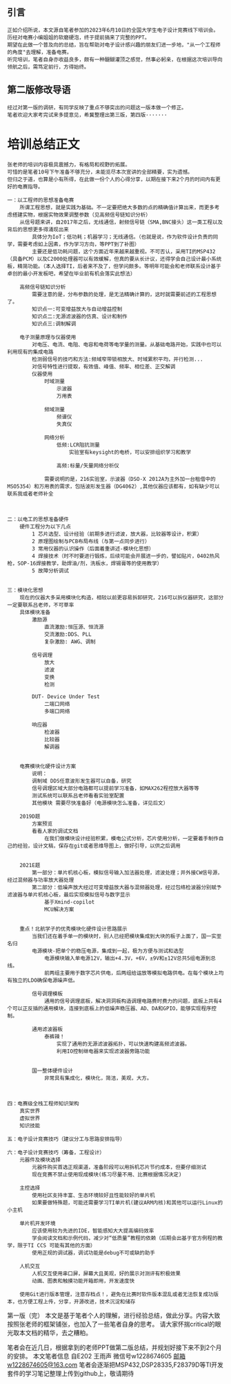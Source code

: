 ## 引言 
    正如介绍所说，本文源自笔者参加的2023年6月10日的全国大学生电子设计竞赛线下培训会。
    历经对电赛小编姐姐的软磨硬泡，终于提前搞来了完整的PPT。
    期望在此做一个普及向的总结，旨在帮助对电子设计感兴趣的朋友们进一步地，"从一个工程师的角度"去理解，准备电赛。
    听完培训，笔者自身亦收益良多，颇有一种醍醐灌顶之感觉，然事必躬亲，在根据这次培训导向领航之后，需笃定前行，方得始终。
## 第二版修改导语

    经过对第一版的调研，有同学反映了重点不够突出的问题这一版本做一个修正。
    笔者欢迎大家考完试来多提意见，希冀整理出第三版，第四版·······
# 培训总结正文


    张老师的培训内容极具震撼力，有格局和视野的拓展。
    可惜的是笔者10号下午准备不够充分，未能览尽本次宣讲的全部精要，实为遗憾。
    但归之于道，也算是小有所得，在此做一份个人的心得分享，以期在接下来2个月的时间内有更好的电赛指导。

    一：以工程师的思想准备电赛
        所谓工程思想，就是实践为基础。不一定要把绝大多数的点的精确值计算出来，而更多考虑搭建实物，根据实物效果调整参数（见高频信号链知识分析）
        从信号题来讲，自2017年之后，无线通信，射频信号链（SMA,BNC接头）这一类工程以及背后的思想更多得涌现出来
            具体分为IoT；低功耗；机器学习；无线通信。（也就是说，作为软件设计负责的同学，需要考虑如上因素，作为学习方向，等PPT到了补图）
            主要还是低功耗问题，这个方面近年来越来越重视。不可否认，采用TI的MSP432（具备PCM）以及C2000处理器可以有效缓解，但真的要从长计议，还得学会自己设计最小系统板，精简功能。（本人选择TI，后者来不及了，但学问颇多。等明年可能会和老师联系设计基于卓创的最小开发板吧，希望在毕业前有机会落实此想法）

        高频信号链知识分析
            需要注意的是，分布参数的处理，是无法精确计算的，这时就需要前述的工程思想了。
            知识点一:可变增益放大与自动增益控制
            知识点二:无源滤波器的仿真、设计和制作
            知识点三:调制解调

        电子测量原理与仪器使用
            对电压、电流、电阻、电容和电荷等电学量的测量。从基础电路开始，实践中也可以利用现有的集成电路
            检测弱信号的技巧和方法:频域窄带锁相放大、时域累积平均，并行检测...
            对信号特性进行提取，有效值、峰值、频率、相位差、正交解调
            仪器使用
                时域测量
                    示波器
                    万用表

                频域测量
                    频谱仪
                    失真仪

                网络分析
                    低频:LCR阻抗测量
                        实验室有keysight的电桥，可以安排组织学习和教学

                    高频:标量/矢量网络分析仪

                需要说明的是，216实验室，示波器（DSO-X 2012A为主外加一台租借中的MSO5354）和万用表的需求，包括波形发生器（DG4062）,其他仪器应该都有，如有缺少可以联系我或者老师补全



    二：以电工的思想准备硬件
        硬件工程分为以下几点
            1 芯片选型、设计经验（前期多进行滤波，放大器，比较器等设计，积累）
            2 原理图绘制与PCB布局布线（与第一点同步进行）
            3 常用仪器的认识操作（后面着重讲述-模块化思想）
            4 焊接技术（时不时要进行锻炼，后续可能会开展进一步的，譬如贴片，0402热风枪，SOP-16焊接教学，助焊油/剂，洗板水，焊锡膏等的使用教学）
            5 故障分析调试


    三：模块化思想
        现在的仪器大多采用模块化构造，相较以前更容易拆卸研究，216可以拆仪器研究，这部分一定要联系吕老师，不可草率
        具体模块准备
            激励源
                直流激励:恒压源、恒流源
                交流激励:DDS、PLL
                复杂激励: AWG、调制

            信号调理
                放大
                滤波
                变换
                检测

            DUT- Device Under Test
                二端口网络
                多端口网络

            响应器
                检波器
                比较器
                解调器


        电赛模块化硬件设计方案
            说明：
            调制域 DDS任意波形发生器可以自备，研究
            信号调理区域大部分电路都可以提前学习准备，如MAX262程控放大器等等
            测试系统可以联系吕老师看看实验室配置
            其他模块 需要尽快准备好（电源模块怎么准备，详见后文）

        2019D题
            方案预览
            看看人家的调试文档
                在我们做模块设计经验积累，模电公式分析，芯片使用分析，一定要着手制作自己的经验，设计文稿，保存在git或者思维导图上，做好引导，以供之后调用


        2021E题
            第一部分：单片机核心板，模拟信号输入加法器处理，滤波处理；并外接CW信号源，经过混频器与功率放大器处理
            第二部分：低噪声放大经过可变增益放大器与混频器处理，经过包络检波器分别赋予滤波器与单片机核心板，最后实现模拟信号与数字显示
                基于Xmind-copilot
                MCU解决方案


        重点！北航学子的优秀模块化硬件设计思路展示
            当我们还在着手单一的模块时，别人已经把模块集成到大块的板子上面了，国一实至名归
            电源模块-把单个的稳压电源，集成到一起，极为方便与测试和选型
                电源模块输入单电源12V，输出+4.3V，+6V，±9V和±12V总共5组电源到总线。
                前两组主要用于数字芯片供电，后两组给运放等模拟电路供电。在每个模块上均有独立的LDO确保电源噪声低。

            信号调理模板
                通用的信号调理底板，解决洞洞板构造调理电路费时费力的问题，底板上共有4个可以正反插的通用模块，连接到底板上的低噪声稳压器、AD、DA和GPIO，能够实现程序控制。

            通用滤波器板
                泰裤辣！
                    实现了通用的无源滤波器拓扑，可以快速构建高频滤波器。
                    利用IO控制继电器来实现滤波器旁路功能


            国一整体硬件设计
                非常具有集成化，模块化，简洁，美观，大方。



    四：电赛级全栈工程师知识架构
        真实世界
        虚拟世界
        知识技能

    五：电子设计竞赛技巧（建议分工与思路安排指导）

    六：电子设计竞赛技巧（筹备，工程设计）
        元器件及模块选择
            元器件购买首选正规渠道，准备阶段可以用拆机芯片节约成本，但要仔细测试
            现在竞赛不禁止使用现成模块(练习尽量不用、比赛根据情况决定)

        主控选择
            使用社区支持丰富、生态环境较好且性能较好的单片机
            如果要做特殊题，可能还需要学习TI单片机(建议ARM内核)和其他可以运行Linux的小主机

        单片机开发环境
            应该使用较为先进的IDE，智能感知大大提高编码效率
            学会阅读文档和示例代码，减少对“低质量”教程的依赖（后期会出基于官方例程的教学，限于TI CCS 可能有其他的方面）
            使用正规的调试器，调试功能是debug不可或缺的助手

        人机交互
            人机交互使用串口屏，屏幕大且美观，好的展示对测评有积极效果
            动画、图表和触摸功能开箱即用，开发速度快

        使用Git进行版本管理，注意存档点！，避免在比赛时软件版本混乱或者无法恢复成功版本，也方便工程上传，分享，开源改进，技术沉淀和储存


第一版（完） 
    本文是基于笔者个人的理解，进行经验总结，做此分享。内容大致按照张老师的框架铺张，也加入了一些笔者自身的思考。
    请大家怀揣critical的眼光取本文档的精华，去之糟粕。

笔者会在近几日，根据拿到的老师PPT做第二版总结，并规划好接下来不到2个月的安排。
本文笔者信息
    自E202 王雨声 
    微信号w1228674605 
    邮箱w1228674605@163.com
    笔者会逐渐把MSP432,DSP28335,F28379D等TI开发套件的学习笔记整理上传到github上，敬请期待

